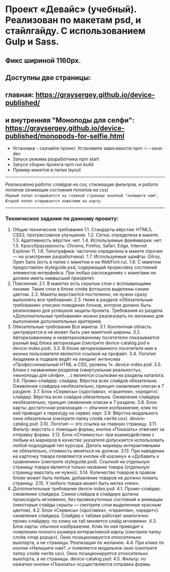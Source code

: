 # Проект «Девайс» (учебный). Реализован по макетам psd, и стайлгайду. С использованием Gulp и Sass.

## Фикс шириной 1160px.  
## Доступны две страницы:
## главная: https://graysergey.github.io/device-published/
## и внутренняя "Моноподы для селфи": https://graysergey.github.io/device-published/monopods-for-selfie.html


* Установка - скачайте проект.  Установите зависимости npm -i --save-dev
* Запуск режима разработчика   npm start
* Запуск сборки проекта   npm run build
* Пример макетов в папке layout

---

_Реализована работа: слайдов на css, стилизация фильтров, и работа попапов (анимация состояния попапов на css)_<br>
_`Первый попап открывается на главной странице кнопкой "напишите нам"`,<br> `Второй попап открывается нажатием на карту`._

---

### Техническое задание по данному проекту:

1. Общие технические требования
1.1. Стандарты вёрстки: HTML5, CSS3, прогрессивное улучшение.
1.2. Сетка: определена в макете.
1.3. Адаптивность вёрстки: нет.
1.4. Используемые фреймворки: нет.
1.5. Кроссбраузерность: Chrome, Firefox, Safari, Edge, Internet Explorer 11.
1.6. Типографика: частично определена в макете (прочее — на усмотрение разработчика).
1.7. Используемые шрифты: Gilroy, Open Sans (есть в папке с макетом и на WebFont.ru).
1.8. С макетом предоставлен styleguide.psd, содержащий прорисовку состояний элементов интерфейса. При любых расхождениях с макетами он должен иметь наивысший приоритет.
2. Пояснения:
2.1. В макетах есть скрытые слои с всплывающими окнами. Такие слои в блоке слоёв фотошопа выделены синим цветом.
2.2. Макеты верстаются постепенно, не нужно сразу выполнять все требования.
2.3. Ниже в разделе «Обязательные требования» описано поведение блоков, которое должно быть реализовано для успешной защиты проекта. Требования из раздела «Дополнительные требования» можно реализовать по желанию для выполнения дополнительных критериев.
3. Обязательные требования
Все макеты:
3.1. Контентная область центрируется и не может быть уже макетной ширины.
3.2. Авторизованному и неавторизованному посетителю показывается разный вид блока авторизации (смотрите device-catalog.psd и device-index.psd).
3.3. В блоке авторизованного посетителя имя и иконка пользователя являются ссылкой на профайл.
3.4. Логотип Академии в подвале ведёт на лендинг интенсива «Профессиональный HTML и CSS, уровень 1».
device-index.psd:
3.5. Блоки с названиями разделов («виртуальная реальность», «моноподы для селфи», ...) являются ссылками на разделы каталога.
3.6. Промо-слайдер: слайдер. Вёрстка всех слайдов обязательна. Оживление слайдера необязательно, принцип оживления описан в 7 разделе.
3.7. Блок «Сервисы» («доставка», «гарантии», «кредит»): слайдер. Вёрстка всех слайдов обязательна. Оживление слайдера необязательно, принцип оживления описан в 7 разделе.
3.8. Блок карты: достаточная реализация — обычное изображение, клик по ней приводит к переходу на сервис карт.
3.9. Вёрстка модального окна обязательна (смотрите папку слоёв «write us»).
device-catalog.psd:
3.10. Логотип — это ссылка на главную страницу.
3.11. Фильтр: верстать с помощью формы, кнопка «Показать» отвечает за отправку формы.
3.12. Блок «Стоимость»: при взаимодействии с любым из маркеров в качестве указателя допускается использовать любой подходящий тип курсора. Делать маркеры интерактивными не обязательно, стоимость меняться не должна.
3.13. При наведении на карточку товара появляются кнопки «В корзину» и «Добавить к сравнению» (смотрите styleguide.psd). Ссылкой на отдельную страницу товара является только название товара (отдельную страницу верстать не нужно).
3.14. Количество товаров в правом блоке может быть любым, добавление товаров не должно ломать страницу.
3.15. У любого товара может быть метка «new».
4. Дополнительные требования
device-index.psd:
4.1. Промо-слайдер: оживление слайдера. Смена слайдов в слайдере должна происходить мгновенно, без промежуточных состояний и анимации (некоторые слайды скрыты — смотрите слои выделенные красным цветом).
4.2. Блок «Сервисы» («доставка», «гарантии», «кредит»): оживление слайдера. Слайдер с табами работает аналогично промо-слайдеру: по клику на таб меняется слайд мгновенно.
4.3. Блок карты: обычное изображение. Клик по ней приводит к появлению полного размера интерактивной карты (смотрите папку слоёв «map popup»). Окно позиционируется относительно вьюпорта, а не страницы. Реализация по желанию.
4.4. При клике по кнопке «Напишите нам?..» появляется модальное окно (смотрите папку слоёв «write us»). Окно позиционируется относительно вьюпорта, а не страницы.
device-catalog.psd:
4.5. Фильтр: по нажатию кнопки «Показать» осуществляется отправка формы.
